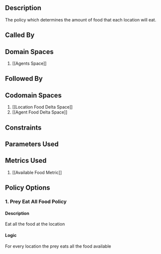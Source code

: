 ## Description

The policy which determines the amount of food that each location will eat.
## Called By
## Domain Spaces
1. [[Agents Space]]
## Followed By
## Codomain Spaces
1. [[Location Food Delta Space]]
2. [[Agent Food Delta Space]]
## Constraints
## Parameters Used
## Metrics Used
1. [[Available Food Metric]]
## Policy Options
### 1. Prey Eat All Food Policy
#### Description
Eat all the food at the location
#### Logic
For every location the prey eats all the food available

